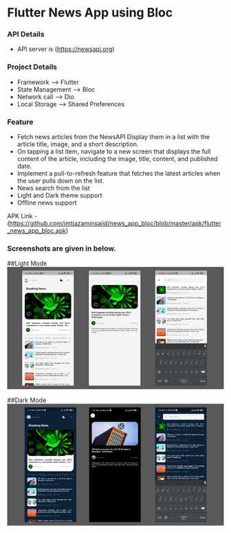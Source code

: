 # Flutter News App using Bloc

### API Details
- API server is (https://newsapi.org)

### Project Details
- Framework --> Flutter
- State Management --> Bloc
- Network call --> Dio
- Local Storage --> Shared Preferences

### Feature
- Fetch news articles from the NewsAPI Display them in a list with the article title, image, and a short description.
- On tapping a list item, navigate to a new screen that displays the full content of the article, including the image, title, content, and published date.
- Implement a pull-to-refresh feature that fetches the latest articles when the user pulls down on the list.
- News search from the list
- Light and Dark theme support
- Offline news support

APK Link - (https://github.com/imtiazaminsajid/news_app_bloc/blob/master/apk/flutter_news_app_bloc.apk)

### Screenshots are given in below.

##Light Mode
![alt text](https://github.com/imtiazaminsajid/news_app_bloc/blob/master/screenshort/light_mode.png)

##Dark Mode
![alt text](https://github.com/imtiazaminsajid/news_app_bloc/blob/master/screenshort/dark_mode.png)
